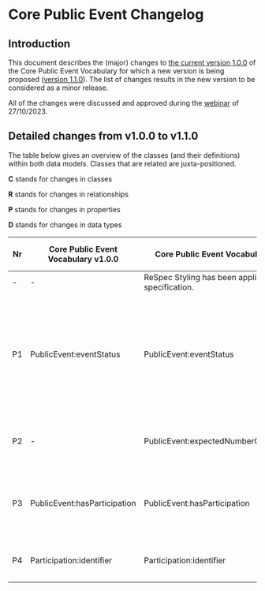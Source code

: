 # Core Public Event Changelog

## Introduction

This document describes the (major) changes to [the current version 1.0.0](https://github.com/SEMICeu/Core-Public-Event-Vocabulary/tree/master/releases/1.0.0) of the Core Public Event Vocabulary for which a new version is being proposed ([version 1.1.0](https://semiceu.github.io/Core-Public-Event-Vocabulary/releases/1.1.0/)). The list of changes results in the new version to be considered as a minor release.

All of the changes were discussed and approved during the [webinar](https://joinup.ec.europa.eu/collection/semic-support-centre/event/webinar-review-core-vocabularies) of 27/10/2023.

## Detailed changes from v1.0.0 to v1.1.0

The table below gives an overview of the classes (and their definitions) within both data models. Classes that are related are juxta-positioned.

**C** stands for changes in classes

**R** stands for changes in relationships

**P** stands for changes in properties

**D** stands for changes in data types

| Nr | Core Public Event Vocabulary v1.0.0 | Core Public Event Vocabulary v1.1.0 | Rationale | GitHub / Change |
| --- | --- | --- | --- | --- |
| - | - | ReSpec Styling has been applied to the specification.| - | - |
| P1 | PublicEvent:eventStatus | PublicEvent:eventStatus | Addition of an eventStatus property using the [RFC 5545](https://www.rfc-editor.org/rfc/rfc5545) code list, with an appropriate usage note to model it correctly. | [#25](https://github.com/SEMICeu/Core-Public-Event-Vocabulary/issues/25) |
| P2 | - | PublicEvent:expectedNumberOfParticipants | The property is added to better model statistic of the event. | [#7](https://github.com/SEMICeu/Core-Public-Event-Vocabulary/issues/7) |
| P3 | PublicEvent:hasParticipation | PublicEvent:hasParticipation | Instances of the property can be counter to better model statistic of the event. | [#7](https://github.com/SEMICeu/Core-Public-Event-Vocabulary/issues/7) |
| P4 | Participation:identifier | Participation:identifier | dct:identifier is used instead of org:identifier. | |

